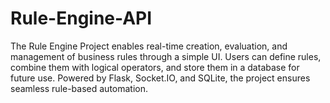 # Rule-Engine-API
The Rule Engine Project enables real-time creation, evaluation, and management of business rules through a simple UI. Users can define rules, combine them with logical operators, and store them in a database for future use. Powered by Flask, Socket.IO, and SQLite, the project ensures seamless rule-based automation.
